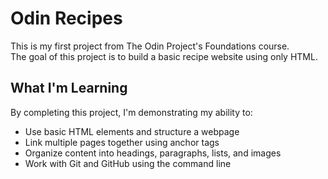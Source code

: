 # Odin Recipes

This is my first project from The Odin Project's Foundations course.  
The goal of this project is to build a basic recipe website using only HTML.

## What I'm Learning

By completing this project, I'm demonstrating my ability to:
- Use basic HTML elements and structure a webpage
- Link multiple pages together using anchor tags
- Organize content into headings, paragraphs, lists, and images
- Work with Git and GitHub using the command line
